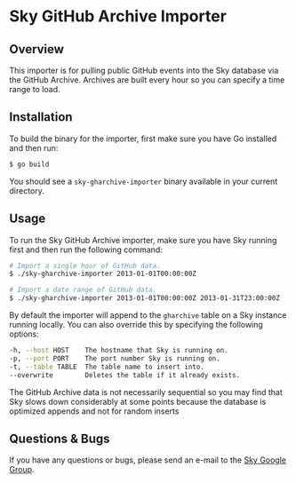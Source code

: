 # Sky GitHub Archive Importer

## Overview

This importer is for pulling public GitHub events into the Sky database via the GitHub Archive.
Archives are built every hour so you can specify a time range to load.

## Installation

To build the binary for the importer, first make sure you have Go installed and then run:

```sh
$ go build
```

You should see a `sky-gharchive-importer` binary available in your current directory.


## Usage

To run the Sky GitHub Archive importer, make sure you have Sky running first and then run the following command:

```sh
# Import a single hour of GitHub data.
$ ./sky-gharchive-importer 2013-01-01T00:00:00Z
```

```sh
# Import a date range of GitHub data.
$ ./sky-gharchive-importer 2013-01-01T00:00:00Z 2013-01-31T23:00:00Z
```

By default the importer will append to the `gharchive` table on a Sky instance running locally.
You can also override this by specifying the following options:

```sh
-h, --host HOST    The hostname that Sky is running on.
-p, --port PORT    The port number Sky is running on.
-t, --table TABLE  The table name to insert into.
--overwrite        Deletes the table if it already exists.
```

The GitHub Archive data is not necessarily sequential so you may find that Sky slows down considerably at some points because the database is optimized appends and not for random inserts


## Questions & Bugs

If you have any questions or bugs, please send an e-mail to the [Sky Google Group](https://groups.google.com/d/forum/skydb). 